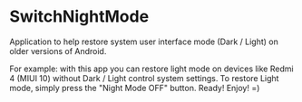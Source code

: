 # SwitchNightMode
Application to help restore system user interface mode (Dark / Light) on older versions of Android.

For example: with this app you can restore light mode on devices like Redmi 4 (MIUI 10) without Dark / Light control system settings. To restore Light mode, simply press the "Night Mode OFF" button. Ready! Enjoy! =)
